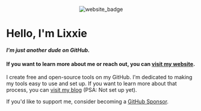 <p align="center">
  <img src="https://lixxie.xyz/images/Icons/web_badge2.gif" alt="website_badge">
</p>

# Hello, I'm Lixxie
**_I'm just another dude on GitHub._**

#### If you want to learn more about me or reach out, you can [visit my website](https://lixxie.xyz).

I create free and open-source tools on my GitHub. I'm dedicated to making my tools easy to use and set up. If you want to learn more about that process, you can [visit my blog](https://lixxie.xyz/blog) (PSA: Not set up yet).

If you'd like to support me, consider becoming a [GitHub Sponsor](https://github.com/sponsors/your-username).
